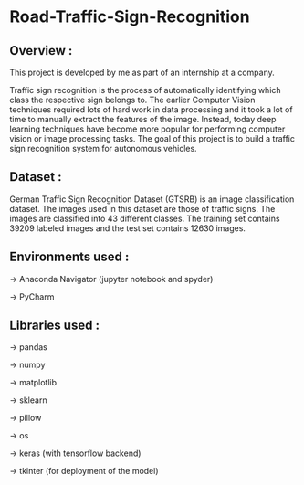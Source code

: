 # Road-Traffic-Sign-Recognition

## Overview :
This project is developed by me as part of an internship at a company.

Traffic sign recognition is the process of automatically identifying which class the respective sign belongs to. The earlier Computer Vision techniques required lots of hard work in data processing and it took a lot of time to manually extract the features of the image. Instead, today deep learning techniques have become more popular for performing computer vision or image processing tasks. The goal of this project is to build a traffic sign recognition system for autonomous vehicles.


## Dataset :
German Traffic Sign Recognition Dataset (GTSRB) is an image classification dataset.
The images used in this dataset are those of traffic signs. The images are classified into 43 different classes. The training set contains 39209 labeled images and the test set contains 12630 images.


## Environments used :
-> Anaconda Navigator (jupyter notebook and spyder)

-> PyCharm


## Libraries used :
-> pandas

-> numpy

-> matplotlib

-> sklearn

-> pillow

-> os

-> keras (with tensorflow backend)

-> tkinter (for deployment of the model)


## 
